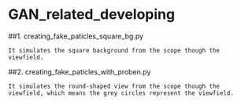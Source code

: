 # GAN_related_developing
##1. creating_fake_paticles_square_bg.py

    It simulates the square background from the scope though the viewfield.
  
##2. creating_fake_paticles_with_proben.py
  
    It simulates the round-shaped view from the scope though the viewfield, which means the grey circles represent the viewfield.
